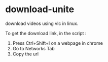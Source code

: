 download-unite
==============

download videos using vlc in linux.

To get the download link, in the script :  
1. Press Ctrl+Shift+I on a webpage in chrome
2. Go to Networks Tab
3. Copy the url
